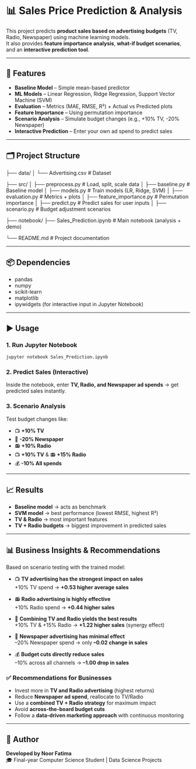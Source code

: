# 📊 Sales Price Prediction & Analysis

This project predicts **product sales based on advertising budgets** (TV, Radio, Newspaper) using machine learning models.  
It also provides **feature importance analysis**, **what-if budget scenarios**, and an **interactive prediction tool**.

---

## 🚀 Features

- **Baseline Model** – Simple mean-based predictor  
- **ML Models** – Linear Regression, Ridge Regression, Support Vector Machine (SVM)  
- **Evaluation** – Metrics (MAE, RMSE, R²) + Actual vs Predicted plots  
- **Feature Importance** – Using permutation importance  
- **Scenario Analysis** – Simulate budget changes (e.g., +10% TV, -20% Newspaper)  
- **Interactive Prediction** – Enter your own ad spend to predict sales  

---

## 🗂️ Project Structure
├── data/
│ └── Advertising.csv # Dataset

├── src/
│ ├── preprocess.py # Load, split, scale data
│ ├── baseline.py # Baseline model
│ ├── models.py # Train models (LR, Ridge, SVM)
│ ├── evaluation.py # Metrics + plots
│ ├── feature_importance.py # Permutation importance
│ ├── predict.py # Predict sales for user inputs
│ ├── scenario.py # Budget adjustment scenarios

├── notebook/
  ├── Sales_Prediction.ipynb # Main notebook (analysis + demo)
  
└── README.md # Project documentation

---

## 📦 Dependencies

- pandas  
- numpy  
- scikit-learn  
- matplotlib  
- ipywidgets (for interactive input in Jupyter Notebook)  

---

## ▶️ Usage

### 1. Run Jupyter Notebook
```bash
jupyter notebook Sales_Prediction.ipynb
```
### 2. Predict Sales (Interactive)
Inside the notebook, enter **TV, Radio, and Newspaper ad spends** → get predicted sales instantly.

### 3. Scenario Analysis
Test budget changes like:
- 📺 **+10% TV**  
- 📰 **-20% Newspaper**  
- 📻 **+10% Radio**  
- 📺 **+10% TV** & 📻 **+15% Radio**  
- 💰 **-10% All spends**  

---

## 📈 Results

- **Baseline model** → acts as benchmark  
- **SVM model** → best performance (lowest RMSE, highest R²)  
- **TV & Radio** → most important features  
- **TV + Radio budgets** → biggest improvement in predicted sales  

---

## 📊 Business Insights & Recommendations

Based on scenario testing with the trained model:

- 📺 **TV advertising has the strongest impact on sales**  
  +10% TV spend → **+0.53 higher average sales**  

- 📻 **Radio advertising is highly effective**  
  +10% Radio spend → **+0.44 higher sales**  

- 🔗 **Combining TV and Radio yields the best results**  
  +10% TV & +15% Radio → **+1.22 higher sales** (synergy effect)  

- 📰 **Newspaper advertising has minimal effect**  
  –20% Newspaper spend → only **–0.02 change in sales**  

- 💰 **Budget cuts directly reduce sales**  
  –10% across all channels → **–1.00 drop in sales**  

### ✅ Recommendations for Businesses
- Invest more in **TV and Radio advertising** (highest returns)  
- Reduce **Newspaper ad spend**, reallocate to TV/Radio  
- Use a **combined TV + Radio strategy** for maximum impact  
- Avoid **across-the-board budget cuts**  
- Follow a **data-driven marketing approach** with continuous monitoring  

---

## 🙌 Author

**Developed by Noor Fatima**  
🎓 Final-year Computer Science Student | Data Science Projects  
